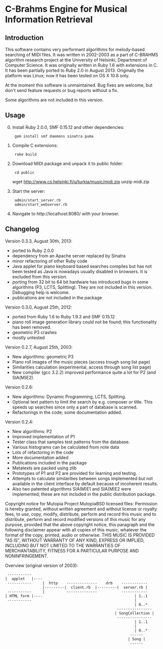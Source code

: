 C-Brahms Engine for Musical Information Retrieval
=================================================


Introduction
------------

This software contains very performant algorithms for melody-based searching of MIDI files.
It was written in 2002-2003 as a part of C-BRAHMS algorithm research project at the 
University of Helsinki, Department of Computer Science. It was originally written in 
Ruby 1.6 with extensions in C. It has been partially ported to Ruby 2.0 in August 2013.
Originally the platform was Linux; now it has been tested on OS X 10.8 only. 

At the moment this software is unmaintained. 
Bug fixes are welcome, but don't send feature requests or bug reports without a fix. 

Some algorithms are not included in this version. 

Usage
-----

0. Install Ruby 2.0.0, SMF 0.15.12 and other dependencies:
       
        gem install smf daemons sinatra puma

1. Compile C extensions: 

        rake build

2. Download MIDI package and unpack it to public folder:

        cd public
	wget http://www.cs.helsinki.fi/u/turkia/music/midi.zip
        unzip midi.zip

3. Start the server:

        admin/start_server.rb
        admin/start_webserver.rb

4. Navigate to http://localhost:8080/ with your browser. 


Changelog
---------

Version 0.3.3, August 30th, 2013:

- ported to Ruby 2.0.0
- dependency from an Apache server replaced by Sinatra
- minor refactoring of other Ruby code
- Java applet for piano keyboard based searches compiles but has not been tested as Java is nowadays usually disabled in browsers. It is excluded from this version. 
- porting from 32 bit to 64 bit hardware has introduced bugs in some algorithms (P3, LCTS, Splitting). They are not included in this version. Debugging help is welcome.
- publications are not included in the package

Version 0.3.0, August 25th, 2012:

- ported from Ruby 1.6 to Ruby 1.9.3 and SMF 0.15.12
- piano roll image generation library could not be found; this functionality has been removed. 
- geometric P3 crashes
- mostly untested

Version 0.2.7, August 25th, 2003:

- New algorithms: geometric P3
- Piano roll images of the music pieces (access trough song list page)
- Similarities calculation (experimental, access through song list page)
- New compiler (gcc 3.2.2) improved performance quite a lot for P2 (and SIA(M)E2).

Version 0.2.6:

- New algorithms: Dynamic Programming, LCTS, Splitting.
- Optional text pattern to limit the search by e.g. composer or title. This speeds up searches since only a part of database is scanned.
- Refactorings in the code; some documentation added. 

Version 0.2.4:

- New algorithms: P2
- Improved implementation of P1
- Tester class that samples test patterns from the database.
- Various histograms can be calculated from note data
- Lots of refactoring in the code
- More documentation added
- Publications included in the package
- Metatexts are packed using zlib
- Prototypes of P1 and P2 are provided for learning and testing.
- Attempts to calculate similarities between songs implemented but not available in the client interface by default because of incoherent results. 
- Also two patented algorithms SIA(M)E1 and SIA(M)E2 were implemented; these are not included in the public distribution package.

Copyright notice for Mutopia Project MutopiaBSD licensed files:
Permission is hereby granted, without written agreement and without license or royalty fees, 
to use, copy, modify, distribute, perform and record this music and to distribute, perform 
and record modified versions of this music for any purpose, provided that the above copyright notice, 
this paragraph and the following disclaimer appear with all copies of this music, 
whatever the format of the copy, printed, audio or otherwise.
THIS MUSIC IS PROVIDED "AS IS", WITHOUT WARRANTY OF ANY KIND, EXPRESS OR IMPLIED, 
INCLUDING BUT NOT LIMITED TO THE WARRANTIES OF MERCHANTABILITY, FITNESS FOR A 
PARTICULAR PURPOSE AND NONINFRINGEMENT.


Overview (original version of 2003):

     ----------- 
    |  applet   |----
     -----------     |  http    --------------    drb    ------------ 
                     |---------|  client.rb  |---------|  server.rb |
     -----------     |          --------------           ------------ 
    | HTML form |----                                          | 1..1
     -----------                                               |
                                                               | 0..*
                                                       ----------------  
                                                      | SongCollection |
                                                       ---------------- 
                                                               | 1..1
                                                               |
                                                               | 0..*
                                                             ------
                                                            | Song |
                                                             ------

